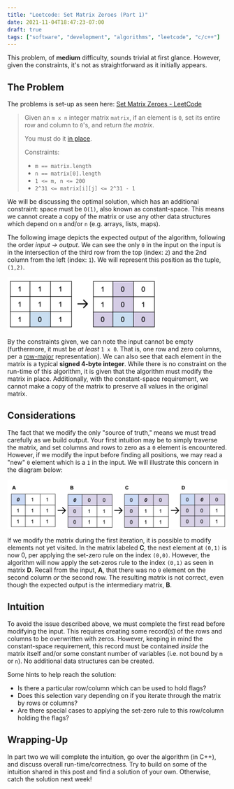 ```yaml
---
title: "Leetcode: Set Matrix Zeroes (Part 1)"
date: 2021-11-04T18:47:23-07:00
draft: true
tags: ["software", "development", "algorithms", "leetcode", "c/c++"]
---
```

This problem, of **medium** difficulty, sounds trivial at first glance. However, given the constraints, it's not as straightforward as it initially appears. 

## The Problem
The problems is set-up as seen here: [Set Matrix Zeroes - LeetCode](https://leetcode.com/problems/set-matrix-zeroes/)

> Given an `m x n` integer matrix `matrix`, if an element is `0`, set its entire row and column to `0`'s, and return *the matrix*.
>
>You must do it [in place](https://en.wikipedia.org/wiki/In-place_algorithm).
>
> Constraints:
> * `m == matrix.length`
> * `n == matrix[0].length`
> * `1 <= m, n <= 200`
> * `2^31 <= matrix[i][j] <= 2^31 - 1`

We will be discussing the optimal solution, which has an additional constraint: space must be `O(1)`, also known as constant-space. This means we cannot create a copy of the matrix or use any other data structures which depend on `m` and/or `n` (e.g. arrays, lists, maps).

The following image depicts the expected output of the algorithm, following the order *input -> output*. We can see the only `0` in the input on the input is in the intersection of the third row from the top (index: `2`) and the 2nd column from the left (index: `1`). We will represent this position as the tuple, `(1,2)`.

![Input → Output (Source: leetcode.com)](example-input-output.png)

By the constraints given, we can note the input cannot be empty (furthermore, it must be *at least* `1 x 0`. That is, one row and zero columns, per a [row-major](https://en.wikipedia.org/wiki/Row-_and_column-major_order) representation). We can also see that each element in the matrix is a typical **signed 4-byte integer**. While there is no constraint on the run-time of this algorithm, it is given that the algorithm must modify the matrix in place. Additionally, with the constant-space requirement, we cannot make a copy of the matrix to preserve all values in the original matrix.

## Considerations
The fact that we modify the only "source of truth," means we must tread carefully as we build output. Your first intuition may be to simply traverse the matrix, and set columns and rows to zero as a `0` element is encountered. However, if we modify the input before finding all positions, we may read a "new" `0` element which is a `1` in the input. We will illustrate this concern in the diagram below:

![Writing Prematurely](writing-issues.png)

If we modify the matrix during the first iteration, it is possible to modify elements not yet visited. In the matrix labeled **C**, the next element at `(0,1)` is now 0, per applying the set-zero rule on the index `(0,0)`. However, the algorithm will now apply the set-zeros rule to the index `(0,1)` as seen in matrix **D**. Recall from the input, **A**, that there was no `0` element on the second column *or* the second row. The resulting matrix is not correct, even though the expected output is the intermediary matrix, **B**.

## Intuition
To avoid the issue described above, we must complete the first read before modifying the input. This requires creating some record(s) of the rows and columns to be overwritten with zeros. However, keeping in mind the constant-space requirement, this record must be contained *inside* the matrix itself and/or some constant number of variables (i.e. not bound by `m` or `n`). No additional data structures can be created. 

Some hints to help reach the solution:
- Is there a particular row/column which can be used to hold flags?
- Does this selection vary depending on if you iterate through the matrix by rows or columns?
- Are there special cases to applying the set-zero rule to this row/column holding the flags?

## Wrapping-Up
In part two we will complete the intuition, go over the algorithm (in C++), and discuss overall run-time/correctness. Try to build on some of the intuition shared in this post and find a solution of your own. Otherwise, catch the solution next week!